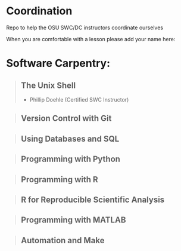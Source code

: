 # Coordination
Repo to help the OSU SWC/DC instructors coordinate ourselves


When you are comfortable with a lesson please add your name here:

Software Carpentry:
===================
>The Unix Shell
>--------------
>*    Phillip Doehle (Certified SWC Instructor)

>Version Control with Git
>------------------------

>Using Databases and SQL
>-----------------------

>Programming with Python
>-----------------------

>Programming with R
>------------------

>R for Reproducible Scientific Analysis
>--------------------------------------

>Programming with MATLAB
>-----------------------

>Automation and Make
>-------------------
